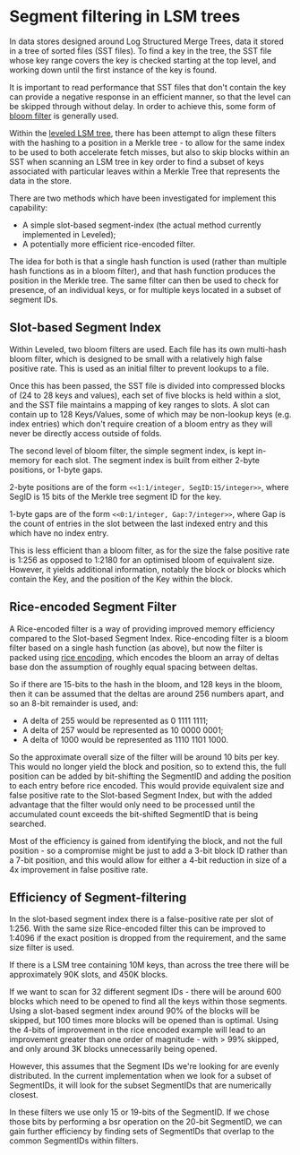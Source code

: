 # Segment filtering in LSM trees

In data stores designed around Log Structured Merge Trees, data it stored in a tree of sorted files (SST files).  To find a key in the tree, the SST file whose key range
covers the key is checked starting at the top level, and working down until the first instance of the key is found.

It is important to read performance that SST files that don't contain the key can provide a negative response in an efficient manner, so that the level can be skipped through without delay.  In order to achieve this, some form of [bloom filter](https://en.wikipedia.org/wiki/Bloom_filter) is generally used.

Within the [leveled LSM tree](https://github.com/martinsumner/leveled/tree/master/src), there has been attempt to align these filters with the hashing to a position in a Merkle tree - to allow for the same index to be used to both accelerate fetch misses, but also to skip blocks within an SST when scanning an LSM tree in key order to find a subset of keys associated with particular leaves within a Merkle Tree that represents the data in the store.

There are two methods which have been investigated for implement this capability:

- A simple slot-based segment-index (the actual method currently implemented in Leveled);
- A potentially more efficient rice-encoded filter.

The idea for both is that a single hash function is used (rather than multiple hash functions as in a bloom filter), and that hash function produces the position in the Merkle tree.  The same filter can then be used to check for presence, of an individual keys, or for multiple keys located in a subset of segment IDs.  

## Slot-based Segment Index

Within Leveled, two bloom filters are used.  Each file has its own multi-hash bloom filter, which is designed to be small with a relatively high false positive rate.  This is used as an initial filter to prevent lookups to a file.

Once this has been passed, the SST file is divided into compressed blocks of (24 to 28 keys and values), each set of five blocks is held within a slot, and the SST file maintains a mapping of key ranges to slots.  A slot can contain up to 128 Keys/Values, some of which may be non-lookup keys (e.g. index entries) which don't require creation of a bloom entry as they will never be directly access outside of folds.

The second level of bloom filter, the simple segment index, is kept in-memory for each slot.  The segment index is built from either 2-byte positions, or 1-byte gaps.  

2-byte positions are of the form `<<1:1/integer, SegID:15/integer>>`, where SegID is 15 bits of the Merkle tree segment ID for the key.

1-byte gaps are of the form `<<0:1/integer, Gap:7/integer>>`, where Gap is the count of entries in the slot between the last indexed entry and this which have no index entry.

This is less efficient than a bloom filter, as for the size the false positive rate is 1:256 as opposed to 1:2180 for an optimised bloom of equivalent size.  However, it yields additional information, notably the block or blocks which contain the Key, and the position of the Key within the block.

## Rice-encoded Segment Filter

A Rice-encoded filter is a way of providing improved memory efficiency compared to the Slot-based Segment Index.  Rice-encoding filter is a bloom filter based on a single hash function (as above), but now the filter is packed using [rice encoding](https://en.wikipedia.org/wiki/Golomb_coding), which encodes the bloom an array of deltas base don the assumption of roughly equal spacing between deltas.

So if there are 15-bits to the hash in the bloom, and 128 keys in the bloom, then it can be assumed that the deltas are around 256 numbers apart, and so an 8-bit remainder is used, and:

- A delta of 255 would be represented as 0 1111 1111;
- A delta of 257 would be represented as 10 0000 0001;
- A delta of 1000 would be represented as 1110 1101 1000.

So the approximate overall size of the filter will be around 10 bits per key.  This would no longer yield the block and position, so to extend this, the full position can be added by bit-shifting the SegmentID and adding the position to each entry before rice encoded.  This would provide equivalent size and false positive rate to the Slot-based Segment Index, but with the added advantage that the filter would only need to be processed until the accumulated count exceeds the bit-shifted SegmentID that is being searched.

Most of the efficiency is gained from identifying the block, and not the full position - so a compromise might be just to add a 3-bit block ID rather than a 7-bit position, and this would allow for either a 4-bit reduction in size of a 4x improvement in false positive rate.


## Efficiency of Segment-filtering

In the slot-based segment index there is a false-positive rate per slot of 1:256.  With the same size Rice-encoded filter this can be improved to 1:4096 if the exact position is dropped from the requirement, and the same size filter is used.

If there is a LSM tree containing 10M keys, than across the tree there will be approximately 90K slots, and 450K blocks.

If we want to scan for 32 different segment IDs  - there will be around 600 blocks which need to be opened to find all the keys within those segments.  Using a slot-based segment index around 90% of the blocks will be skipped, but 100 times more blocks will be opened than is optimal.  Using the 4-bits of improvement in the rice encoded example will lead to an improvement greater than one order of magnitude - with > 99% skipped, and only around 3K blocks unnecessarily being opened.

However, this assumes that the Segment IDs we're looking for are evenly distributed.  In the current implementation when we look for a subset of SegmentIDs, it will look for the subset SegmentIDs that are numerically closest.

In these filters we use only 15 or 19-bits of the SegmentID.  If we chose those bits by performing a bsr operation on the 20-bit SegmentID, we can gain further efficiency by finding sets of SegmentIDs that overlap to the common SegmentIDs within filters.
